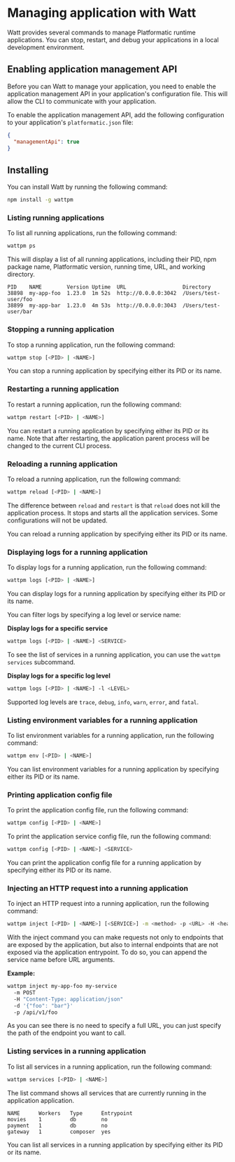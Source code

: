 # Managing application with Watt

Watt provides several commands to manage Platformatic runtime applications.
You can stop, restart, and debug your applications in a local development environment.

## Enabling application management API

Before you can Watt to manage your application, you need to enable
the application management API in your application's configuration file. This will
allow the CLI to communicate with your application.

To enable the application management API, add the following configuration to your application's `platformatic.json` file:

```json
{
  "managementApi": true
}
```

## Installing

You can install Watt by running the following command:

```bash
npm install -g wattpm
```

### Listing running applications

To list all running applications, run the following command:

```bash
wattpm ps
```

This will display a list of all running applications, including their PID,
npm package name, Platformatic version, running time, URL, and working directory.

```
PID    NAME        Version Uptime  URL                  Directory
38898  my-app-foo  1.23.0  1m 52s  http://0.0.0.0:3042  /Users/test-user/foo
38899  my-app-bar  1.23.0  4m 53s  http://0.0.0.0:3043  /Users/test-user/bar
```

### Stopping a running application

To stop a running application, run the following command:

```bash
wattpm stop [<PID> | <NAME>]
```

You can stop a running application by specifying either its PID or its name.

### Restarting a running application

To restart a running application, run the following command:

```bash
wattpm restart [<PID> | <NAME>]
```

You can restart a running application by specifying either its PID or its name.
Note that after restarting, the application parent process will be changed to the
current CLI process.

### Reloading a running application

To reload a running application, run the following command:

```bash
wattpm reload [<PID> | <NAME>]
```

The difference between `reload` and `restart` is that `reload` does not kill
the application process. It stops and starts all the application services. Some configurations will not be updated.

You can reload a running application by specifying either its PID or its name.

### Displaying logs for a running application

To display logs for a running application, run the following command:

```bash
wattpm logs [<PID> | <NAME>]
```

You can display logs for a running application by specifying either its PID or its name.

You can filter logs by specifying a log level or service name:

**Display logs for a specific service**

```bash
wattpm logs [<PID> | <NAME>] <SERVICE>
```

To see the list of services in a running application, you can use the
`wattpm services` subcommand.

**Display logs for a specific log level**

```bash
wattpm logs [<PID> | <NAME>] -l <LEVEL>
```

Supported log levels are `trace`, `debug`, `info`, `warn`, `error`, and `fatal`.

### Listing environment variables for a running application

To list environment variables for a running application, run the following command:

```bash
wattpm env [<PID> | <NAME>]
```

You can list environment variables for a running application by specifying either its PID or its name.

### Printing application config file

To print the application config file, run the following command:

```bash
wattpm config [<PID> | <NAME>]
```

To print the application service config file, run the following command:

```bash
wattpm config [<PID> | <NAME>] <SERVICE>
```

You can print the application config file for a running application by specifying either its PID or its name.

### Injecting an HTTP request into a running application

To inject an HTTP request into a running application, run the following command:

```bash
wattpm inject [<PID> | <NAME>] [<SERVICE>] -m <method> -p <URL> -H <header> -d <data>
```

With the inject command you can make requests not only to endpoints that are exposed by the application, but also to internal endpoints
that are not exposed via the application entrypoint. To do so, you can append the service name before URL arguments.

**Example:**

```bash
wattpm inject my-app-foo my-service
  -m POST
  -H "Content-Type: application/json"
  -d '{"foo": "bar"}'
  -p /api/v1/foo
```

As you can see there is no need to specify a full URL, you can just specify the path of the endpoint you want to call.

### Listing services in a running application

To list all services in a running application, run the following command:

```bash
wattpm services [<PID> | <NAME>]
```

The list command shows all services that are currently running in the application application.

```
NAME      Workers   Type      Entrypoint
movies    1         db        no
payment   1         db        no
gateway   1         composer  yes
```

You can list all services in a running application by specifying either its PID or its name.

